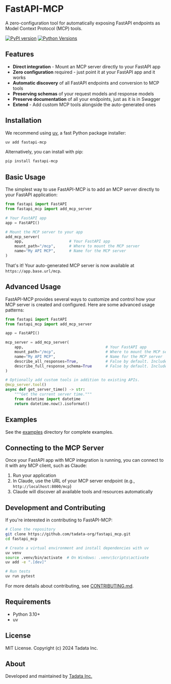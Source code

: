 # FastAPI-MCP

A zero-configuration tool for automatically exposing FastAPI endpoints as Model Context Protocol (MCP) tools.

[![PyPI version](https://badge.fury.io/py/fastapi-mcp.svg)](https://pypi.org/project/fastapi-mcp/)
[![Python Versions](https://img.shields.io/pypi/pyversions/fastapi-mcp.svg)](https://pypi.org/project/fastapi-mcp/)

## Features

- **Direct integration** - Mount an MCP server directly to your FastAPI app
- **Zero configuration** required - just point it at your FastAPI app and it works
- **Automatic discovery** of all FastAPI endpoints and conversion to MCP tools
- **Preserving schemas** of your request models and response models
- **Preserve documentation** of all your endpoints, just as it is in Swagger
- **Extend** - Add custom MCP tools alongside the auto-generated ones

## Installation

We recommend using [uv](https://docs.astral.sh/uv/), a fast Python package installer:

```bash
uv add fastapi-mcp
```

Alternatively, you can install with pip:

```bash
pip install fastapi-mcp
```

## Basic Usage

The simplest way to use FastAPI-MCP is to add an MCP server directly to your FastAPI application:

```python
from fastapi import FastAPI
from fastapi_mcp import add_mcp_server

# Your FastAPI app
app = FastAPI()

# Mount the MCP server to your app
add_mcp_server(
    app,                    # Your FastAPI app
    mount_path="/mcp",      # Where to mount the MCP server
    name="My API MCP",      # Name for the MCP server
)
```

That's it! Your auto-generated MCP server is now available at `https://app.base.url/mcp`.

## Advanced Usage

FastAPI-MCP provides several ways to customize and control how your MCP server is created and configured. Here are some advanced usage patterns:

```python
from fastapi import FastAPI
from fastapi_mcp import add_mcp_server

app = FastAPI()

mcp_server = add_mcp_server(
    app,                                    # Your FastAPI app
    mount_path="/mcp",                      # Where to mount the MCP server
    name="My API MCP",                      # Name for the MCP server
    describe_all_responses=True,            # False by default. Include all possible response schemas in tool descriptions, instead of just the successful response.
    describe_full_response_schema=True      # False by default. Include full JSON schema in tool descriptions, instead of just an LLM-friendly response example.
)

# Optionally add custom tools in addition to existing APIs.
@mcp_server.tool()
async def get_server_time() -> str:
    """Get the current server time."""
    from datetime import datetime
    return datetime.now().isoformat()
```

## Examples

See the [examples](examples) directory for complete examples.

## Connecting to the MCP Server

Once your FastAPI app with MCP integration is running, you can connect to it with any MCP client, such as Claude:

1. Run your application
2. In Claude, use the URL of your MCP server endpoint (e.g., `http://localhost:8000/mcp`)
3. Claude will discover all available tools and resources automatically

## Development and Contributing

If you're interested in contributing to FastAPI-MCP:

```bash
# Clone the repository
git clone https://github.com/tadata-org/fastapi_mcp.git
cd fastapi_mcp

# Create a virtual environment and install dependencies with uv
uv venv
source .venv/bin/activate  # On Windows: .venv\Scripts\activate
uv add -e ".[dev]"

# Run tests
uv run pytest
```

For more details about contributing, see [CONTRIBUTING.md](CONTRIBUTING.md).

## Requirements

- Python 3.10+
- uv

## License

MIT License. Copyright (c) 2024 Tadata Inc.

## About

Developed and maintained by [Tadata Inc.](https://github.com/tadata-org)
